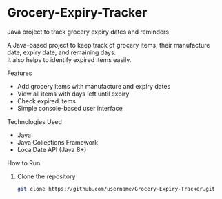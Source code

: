 # Grocery-Expiry-Tracker
Java project to track grocery expiry dates and reminders

A Java-based project to keep track of grocery items, their manufacture date, expiry date, and remaining days.  
It also helps to identify expired items easily.  

 Features
- Add grocery items with manufacture and expiry dates
- View all items with days left until expiry
- Check expired items
- Simple console-based user interface

Technologies Used
- Java
- Java Collections Framework
- LocalDate API (Java 8+)

How to Run
1. Clone the repository  
   ```bash
   git clone https://github.com/username/Grocery-Expiry-Tracker.git
